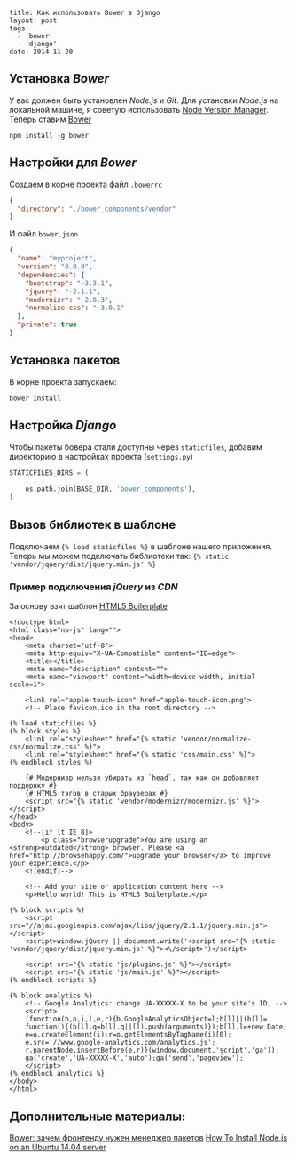 ```
title: Как использовать Bower в Django
layout: post
tags:
  - 'bower'
  - 'django'
date: 2014-11-20
```

## Установка *Bower*
У вас должен быть установлен *Node.js* и *Git*.
Для установки *Node.js* на локальной машине, я советую использовать [Node Version Manager](//github.com/creationix/nvm).
Теперь ставим [Bower](//bower.io/)
```
npm install -g bower
```

## Настройки для *Bower*
Создаем в корне проекта файл `.bowerrc`
```json
{
  "directory": "./bower_components/vendor"
}
```

И файл `bower.json`
```json
{
  "name": "myproject",
  "version": "0.0.0",
  "dependencies": {
    "bootstrap": "~3.3.1",
    "jquery": "~2.1.1",
    "modernizr": "~2.8.3",
    "normalize-css": "~3.0.1"
  },
  "private": true
}
```

## Установка пакетов
В корне проекта запускаем:
```
bower install
```

## Настройка *Django*
Чтобы пакеты бовера стали доступны через `staticfiles`, добавим директорию в настройках проекта (`settings.py`)
```python
STATICFILES_DIRS = (
    . . .
    os.path.join(BASE_DIR, 'bower_components'),
)
```

## Вызов библиотек в шаблоне
Подключаем `{% load staticfiles %}` в шаблоне нашего приложения.
Теперь мы можем подключать библиотеки так: `{% static 'vendor/jquery/dist/jquery.min.js' %}`

### Пример подключения *jQuery* из *CDN*
За основу взят шаблон [HTML5 Boilerplate](
//github.com/h5bp/html5-boilerplate/blob/master/dist/index.html)
```django
<!doctype html>
<html class="no-js" lang="">
<head>
    <meta charset="utf-8">
    <meta http-equiv="X-UA-Compatible" content="IE=edge">
    <title></title>
    <meta name="description" content="">
    <meta name="viewport" content="width=device-width, initial-scale=1">

    <link rel="apple-touch-icon" href="apple-touch-icon.png">
    <!-- Place favicon.ico in the root directory -->

{% load staticfiles %}
{% block styles %}
    <link rel="stylesheet" href="{% static 'vendor/normalize-css/normalize.css' %}">
    <link rel="stylesheet" href="{% static 'css/main.css' %}">
{% endblock styles %}

    {# Модернизр нельзя убирать из `head`, так как он добавляет поддержку #}
    {# HTML5 тэгов в старых браузерах #}
    <script src="{% static 'vendor/modernizr/modernizr.js' %}"></script>
</head>
<body>
    <!--[if lt IE 8]>
        <p class="browserupgrade">You are using an <strong>outdated</strong> browser. Please <a href="http://browsehappy.com/">upgrade your browser</a> to improve your experience.</p>
    <![endif]-->

    <!-- Add your site or application content here -->
    <p>Hello world! This is HTML5 Boilerplate.</p>

{% block scripts %}
    <script src="//ajax.googleapis.com/ajax/libs/jquery/2.1.1/jquery.min.js"></script>
    <script>window.jQuery || document.write('<script src="{% static 'vendor/jquery/dist/jquery.min.js' %}"><\/script>')</script>

    <script src="{% static 'js/plugins.js' %}"></script>
    <script src="{% static 'js/main.js' %}"></script>
{% endblock scripts %}

{% block analytics %}
    <!-- Google Analytics: change UA-XXXXX-X to be your site's ID. -->
    <script>
    (function(b,o,i,l,e,r){b.GoogleAnalyticsObject=l;b[l]||(b[l]=
    function(){(b[l].q=b[l].q||[]).push(arguments)});b[l].l=+new Date;
    e=o.createElement(i);r=o.getElementsByTagName(i)[0];
    e.src='//www.google-analytics.com/analytics.js';
    r.parentNode.insertBefore(e,r)}(window,document,'script','ga'));
    ga('create','UA-XXXXX-X','auto');ga('send','pageview');
    </script>
{% endblock analytics %}
</body>
</html>
```

## Дополнительные материалы:
[Bower: зачем фронтенду нужен менеджер пакетов](//nano.sapegin.ru/all/bower)
[How To Install Node.js on an Ubuntu 14.04 server](//www.digitalocean.com/community/tutorials/how-to-install-node-js-on-an-ubuntu-14-04-server)
